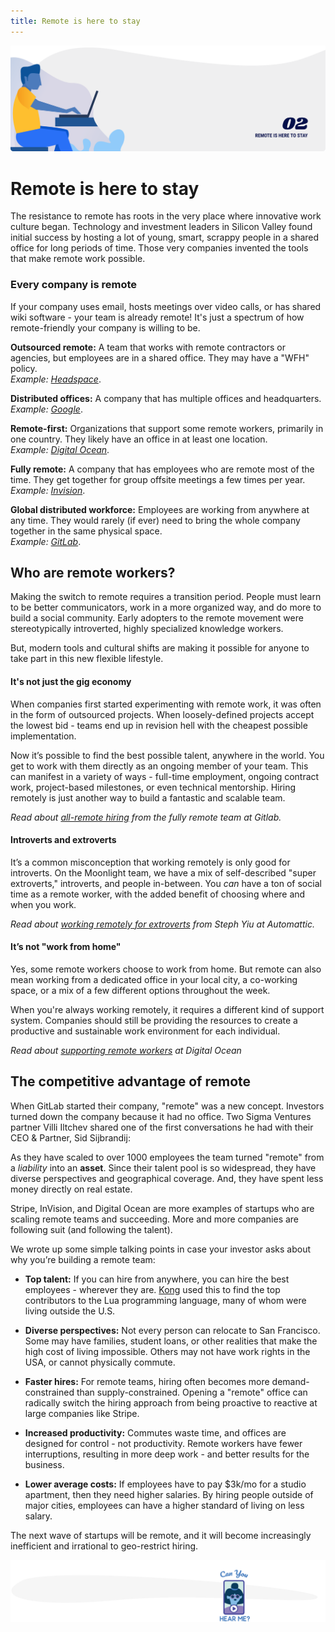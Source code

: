 ```yaml
---
title: Remote is here to stay
---
```


![Remote is here to stay](./assets/header-illustrations/2.png)

# Remote is here to stay

The resistance to remote has roots in the very place where innovative work culture began. Technology and investment leaders in Silicon Valley found initial success by hosting a lot of young, smart, scrappy people in a shared office for long periods of time. Those very companies invented the tools that make remote work possible.

### Every company is remote

If your company uses email, hosts meetings over video calls, or has shared wiki software - your team is already remote! It's just a spectrum of how remote-friendly your company is willing to be. 

**Outsourced remote:** A team that works with remote contractors or agencies, but employees are in a shared office. They may have a "WFH" policy. <br>_Example: [Headspace](https://www.headspace.com/join-us)_. 

**Distributed offices:** A company that has multiple offices and headquarters. <br>_Example: [Google](https://careers.google.com/locations/)_.

**Remote-first:** Organizations that support some remote workers, primarily in one country. They likely have an office in at least one location. <br>_Example: [Digital Ocean](https://www.digitalocean.com/careers/)_.

**Fully remote:** A company that has employees who are remote most of the time. They get together for group offsite meetings a few times per year. <br>_Example: [Invision](https://www.invisionapp.com/about)_.

**Global distributed workforce:** Employees are working from anywhere at any time. They would rarely (if ever) need to bring the whole company together in the same physical space. <br>_Example: [GitLab](https://about.gitlab.com/jobs/faq/)_.

## Who are remote workers?

Making the switch to remote requires  a transition period. People must learn to be better communicators, work in a more organized way, and do more to build a social community. Early adopters to the remote movement were stereotypically introverted, highly specialized knowledge workers. 

But, modern tools and cultural shifts are making it possible for anyone to take part in this new flexible lifestyle.

#### It's not just the gig economy

When companies first started experimenting with remote work, it was often in the form of outsourced projects. When loosely-defined projects accept the lowest bid - teams end up in revision hell with the cheapest possible implementation.

Now it’s possible to find the best possible talent, anywhere in the world. You get to work with them directly as an ongoing member of your team. This can manifest in a variety of ways - full-time employment, ongoing contract work, project-based milestones, or even technical mentorship. Hiring remotely is just another way to build a fantastic and scalable team.

_Read about [all-remote hiring](https://about.gitlab.com/company/culture/all-remote/hiring/) from the fully remote team at Gitlab._

#### Introverts and extroverts

It’s a common misconception that working remotely is only good for introverts. On the Moonlight team, we have a mix of self-described "super extroverts," introverts, and people in-between. You _can_ have a ton of social time as a remote worker, with the added benefit of choosing where and when you work.

_Read about [working remotely for extroverts](https://stephyiu.com/2014/12/13/working-remotely-for-extroverts/) from Steph Yiu at Automattic._

#### It’s not "work from home"

Yes, some remote workers choose to work from home. But remote can also mean working from a dedicated office in your local city, a co-working space, or a mix of a few different options throughout the week. 

When you're always working remotely, it requires a different kind of support system. Companies should still be providing the resources to create a productive and sustainable work environment for each individual.

_Read about [supporting remote workers](https://blog.digitalocean.com/how-we-support-remote-employees-at-digitalocean/) at Digital Ocean_

## The competitive advantage of remote

When GitLab started their company, "remote" was a new concept. Investors turned down the company because it had no office. Two Sigma Ventures partner Villi Iltchev shared one of the first conversations he had with their CEO & Partner, Sid Sijbrandij:

<ClientOnly>
  <Tweet id="1169316189434257413" :options="{ conversation: 'none' }" />
</ClientOnly>

As they have scaled to over 1000 employees the team turned "remote" from a _liability_ into an **asset**. Since their talent pool is so widespread, they have diverse perspectives and geographical coverage. And, they have spent less money directly on real estate.

<ClientOnly>
  <Tweet id="1162059775284273153" :options="{ conversation: 'none' }" />
</ClientOnly>

Stripe, InVision, and Digital Ocean are more examples of startups who are scaling remote teams and succeeding. More and more companies are following suit (and following the talent).

<ClientOnly>
  <Tweet id="497432489195880448" :options="{ conversation: 'none' }" />
</ClientOnly>

We wrote up some simple talking points in case your investor asks about why you’re building a remote team:

- **Top talent:** If you can hire from anywhere, you can hire the best employees - wherever they are. [Kong](https://konghq.com/) used this to find the top contributors to the Lua programming language, many of whom were living outside the U.S.

- **Diverse perspectives:** Not every person can relocate to San Francisco. Some may have families, student loans, or other realities that make the high cost of living impossible. Others may not have work rights in the USA, or cannot physically commute.

- **Faster hires:** For remote teams, hiring often becomes more demand-constrained than supply-constrained. Opening a "remote" office can radically switch the hiring approach from being proactive to reactive at large companies like Stripe.

- **Increased productivity:** Commutes waste time, and offices are designed for control - not productivity. Remote workers have fewer interruptions, resulting in more deep work - and better results for the business.

- **Lower average costs:** If employees have to pay \$3k/mo for a studio apartment, then they need higher salaries. By hiring people outside of major cities, employees can have a higher standard of living on less salary.

<ClientOnly>
  <Tweet id="1193163638548422656" :options="{ conversation: 'none' }" />
</ClientOnly>

The next wave of startups will be remote, and it will become increasingly inefficient and irrational to geo-restrict hiring.

![Divider illustration - "Can you hear me?"](./assets/divider-illustrations/divider-3.png)
